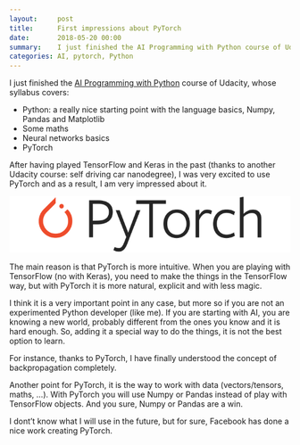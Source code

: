 ```yaml
---
layout:     post
title:      First impressions about PyTorch
date:       2018-05-20 00:00
summary:    I just finished the AI Programming with Python course of Udacity and I have used PyTorch and it looks good
categories: AI, pytorch, Python
---
```


I just finished the [AI Programming with Python](https://www.udacity.com/course/ai-programming-python-nanodegree--nd089) course of Udacity, whose syllabus covers:

- Python: a really nice starting point with the language basics, Numpy, Pandas and Matplotlib
- Some maths
- Neural networks basics
- PyTorch

After having played TensorFlow and Keras in the past (thanks to another Udacity course: self driving car nanodegree), I was very excited to use PyTorch and as a result, I am very impressed about it.

![pytorch](./images/PyTorch.png)

The main reason is that PyTorch is more intuitive. When you are playing with TensorFlow (no with Keras), you need to make the things in the TensorFlow way, but with PyTorch it is more natural, explicit and with less magic.

I think it is a very important point in any case, but more so if you are not an experimented Python developer (like me). If you are starting with AI, you are knowing a new world, probably different from the ones you know and it is hard enough. So, adding it a special way to do the things, it is not the best option to learn.

For instance, thanks to PyTorch, I have finally understood the concept of backpropagation completely.

Another point for PyTorch, it is the way to work with data (vectors/tensors, maths, …). With PyTorch you will use Numpy or Pandas instead of play with TensorFlow objects. And you sure, Numpy or Pandas are a win.

I dont’t know what I will use in the future, but for sure, Facebook has done a nice work creating PyTorch.
